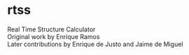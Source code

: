 # rtss
Real Time Structure Calculator <br>
Original work by Enrique Ramos <br>
Later contributions by Enrique de Justo and Jaime de Miguel

